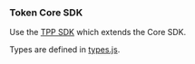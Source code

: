 ### Token Core SDK

Use the [TPP SDK](https://github.com/tokenio/sdk-js/tree/master/tpp) which extends the Core SDK. 

Types are defined in [types.js](https://github.com/tokenio/sdk-js/blob/master/core/src/types.js).